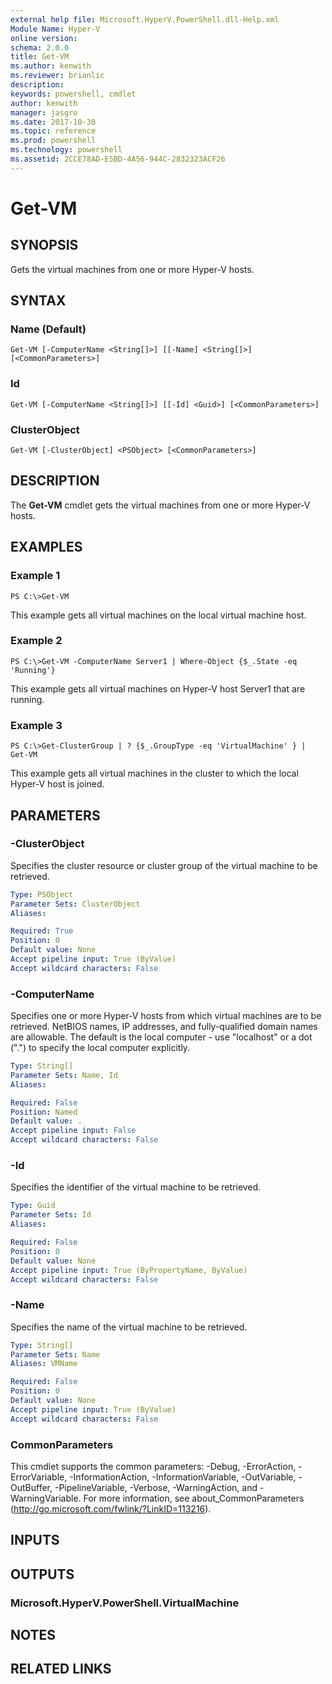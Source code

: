 ```yaml
---
external help file: Microsoft.HyperV.PowerShell.dll-Help.xml
Module Name: Hyper-V
online version: 
schema: 2.0.0
title: Get-VM
ms.author: kenwith
ms.reviewer: brianlic
description: 
keywords: powershell, cmdlet
author: kenwith
manager: jasgro
ms.date: 2017-10-30
ms.topic: reference
ms.prod: powershell
ms.technology: powershell
ms.assetid: 2CCE78AD-E5BD-4A56-944C-2832323ACF26
---
```


# Get-VM

## SYNOPSIS
Gets the virtual machines from one or more Hyper-V hosts.

## SYNTAX

### Name (Default)
```
Get-VM [-ComputerName <String[]>] [[-Name] <String[]>] [<CommonParameters>]
```

### Id
```
Get-VM [-ComputerName <String[]>] [[-Id] <Guid>] [<CommonParameters>]
```

### ClusterObject
```
Get-VM [-ClusterObject] <PSObject> [<CommonParameters>]
```

## DESCRIPTION
The **Get-VM** cmdlet gets the virtual machines from one or more Hyper-V hosts.

## EXAMPLES

### Example 1
```
PS C:\>Get-VM
```

This example gets all virtual machines on the local virtual machine host.

### Example 2
```
PS C:\>Get-VM -ComputerName Server1 | Where-Object {$_.State -eq 'Running'}
```

This example gets all virtual machines on Hyper-V host Server1 that are running.

### Example 3
```
PS C:\>Get-ClusterGroup | ? {$_.GroupType -eq 'VirtualMachine' } | Get-VM
```

This example gets all virtual machines in the cluster to which the local Hyper-V host is joined.

## PARAMETERS

### -ClusterObject
Specifies the cluster resource or cluster group of the virtual machine to be retrieved.

```yaml
Type: PSObject
Parameter Sets: ClusterObject
Aliases: 

Required: True
Position: 0
Default value: None
Accept pipeline input: True (ByValue)
Accept wildcard characters: False
```

### -ComputerName
Specifies one or more Hyper-V hosts from which virtual machines are to be retrieved.
NetBIOS names, IP addresses, and fully-qualified domain names are allowable.
The default is the local computer - use "localhost" or a dot (".") to specify the local computer explicitly.

```yaml
Type: String[]
Parameter Sets: Name, Id
Aliases: 

Required: False
Position: Named
Default value: .
Accept pipeline input: False
Accept wildcard characters: False
```

### -Id
Specifies the identifier of the virtual machine to be retrieved.

```yaml
Type: Guid
Parameter Sets: Id
Aliases: 

Required: False
Position: 0
Default value: None
Accept pipeline input: True (ByPropertyName, ByValue)
Accept wildcard characters: False
```

### -Name
Specifies the name of the virtual machine to be retrieved.

```yaml
Type: String[]
Parameter Sets: Name
Aliases: VMName

Required: False
Position: 0
Default value: None
Accept pipeline input: True (ByValue)
Accept wildcard characters: False
```

### CommonParameters
This cmdlet supports the common parameters: -Debug, -ErrorAction, -ErrorVariable, -InformationAction, -InformationVariable, -OutVariable, -OutBuffer, -PipelineVariable, -Verbose, -WarningAction, and -WarningVariable. For more information, see about_CommonParameters (http://go.microsoft.com/fwlink/?LinkID=113216).

## INPUTS

## OUTPUTS

### Microsoft.HyperV.PowerShell.VirtualMachine

## NOTES

## RELATED LINKS

